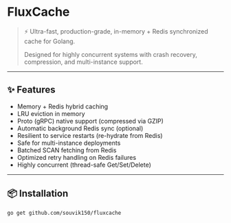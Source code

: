 # FluxCache

> ⚡ Ultra-fast, production-grade, in-memory + Redis synchronized cache for Golang.
>  
> Designed for highly concurrent systems with crash recovery, compression, and multi-instance support.

---

## ✨ Features

- Memory + Redis hybrid caching
- LRU eviction in memory
- Proto (gRPC) native support (compressed via GZIP)
- Automatic background Redis sync (optional)
- Resilient to service restarts (re-hydrate from Redis)
- Safe for multi-instance deployments
- Batched SCAN fetching from Redis
- Optimized retry handling on Redis failures
- Highly concurrent (thread-safe Get/Set/Delete)

---

## 📦 Installation

```bash
go get github.com/souvik150/fluxcache
```

